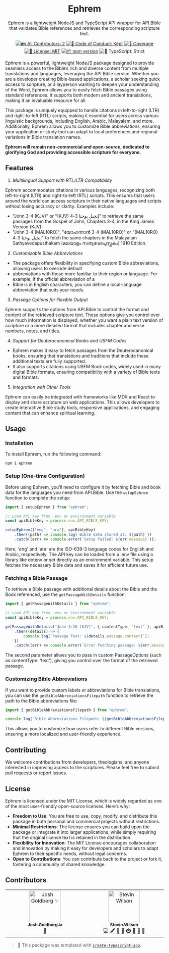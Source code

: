 <h1 align="center">Ephrem</h1>

<p align="center">Ephrem is a lightweight NodeJS and TypeScript API wrapper for API.Bible that validates Bible references and retrieves the corresponding scripture text.</p>

<p align="center">
	<!-- prettier-ignore-start -->
	<!-- ALL-CONTRIBUTORS-BADGE:START - Do not remove or modify this section -->
	<a href="#contributors" target="_blank"><img alt="👪 All Contributors: 2" src="https://img.shields.io/badge/%F0%9F%91%AA_all_contributors-2-21bb42.svg" /></a>
<!-- ALL-CONTRIBUTORS-BADGE:END -->
	<!-- prettier-ignore-end -->
	<a href="https://github.com/stevin-wilson/ephrem/blob/main/.github/CODE_OF_CONDUCT.md" target="_blank"><img alt="🤝 Code of Conduct: Kept" src="https://img.shields.io/badge/%F0%9F%A4%9D_code_of_conduct-kept-21bb42" /></a>
	<a href="https://codecov.io/gh/stevin-wilson/ephrem" target="_blank"><img alt="🧪 Coverage" src="https://img.shields.io/codecov/c/github/stevin-wilson/ephrem?label=%F0%9F%A7%AA%20coverage" /></a>
	<a href="https://github.com/stevin-wilson/ephrem/blob/main/LICENSE.md" target="_blank"><img alt="📝 License: MIT" src="https://img.shields.io/badge/%F0%9F%93%9D_license-MIT-21bb42.svg"></a>
	<a href="http://npmjs.com/package/ephrem"><img alt="📦 npm version" src="https://img.shields.io/npm/v/ephrem?color=21bb42&label=%F0%9F%93%A6%20npm" /></a>
	<img alt="💪 TypeScript: Strict" src="https://img.shields.io/badge/%F0%9F%92%AA_typescript-strict-21bb42.svg" />
</p>

Ephrem is a powerful, lightweight NodeJS package designed to provide seamless access to the Bible’s rich and diverse
content from multiple translations and languages, leveraging the API.Bible service.
Whether you are a developer creating Bible-based applications, a scholar seeking quick access to scripture, or a layperson wanting to deepen
your understanding of the Word, Ephrem allows you to easily fetch Bible passages using standard references.
It supports both modern and ancient translations, making it an invaluable resource for all.

This package is uniquely equipped to handle citations in left-to-right (LTR) and right-to-left (RTL) scripts,
making it essential for users across various linguistic backgrounds, including English, Arabic, Malayalam, and
more.
Additionally, Ephrem allows you to customize Bible abbreviations, ensuring your application or study tool can
adapt to local preferences and regional variations in Bible translation names.

**Ephrem will remain non-commercial and open-source, dedicated to glorifying God and providing accessible
scripture for everyone.**

## Features

1. _Multilingual Support with RTL/LTR Compatibility_

Ephrem accommodates citations in various languages, recognizing both left-to-right (LTR) and right-to-left (RTL)
scripts.
This ensures that users around the world can access scripture in their native languages and scripts without
losing accuracy or clarity.
Examples include:

- "John 3-4 (KJV)" or "(KJV) إنجيل يوحنا 3-4" to retrieve the same passages from the Gospel of John, Chapters 3-4, in the King James Version (KJV).
- "John 3-4 (MAL10RO)", "യോഹന്നാൻ 3-4 (MAL10RO)" or "(MAL10RO) إنجيل يوحنا 3-4" to fetch the same chapters in the Malayalam Sathyavedapusthakam (മലയാളം സത്യവേദപുസ്തകം) 1910 Edition.

2. _Customizable Bible Abbreviations_

- The package offers flexibility in specifying custom Bible abbreviations, allowing users to override default
- abbreviations with those more familiar to their region or language.
  For example, if the official abbreviation of a
- Bible is in English characters, you can define a local-language abbreviation that suits your needs.

3. _Passage Options for Flexible Output_

Ephrem supports the options from API.Bible to control the format and content of the retrieved scripture text.
These options give you control over how much information is displayed, whether you want a plain text version of
scripture or a more detailed format that includes chapter and verse numbers, notes, and titles.

4. _Support for Deuterocanonical Books and USFM Codes_

- Ephrem makes it easy to fetch passages from the Deuterocanonical books, ensuring that translations and traditions
  that include these additional texts are fully supported.
- It also supports citations using USFM Book codes, widely used in many digital Bible formats, ensuring
  compatibility with a variety of Bible texts and formats.

5. _Integration with Other Tools_

Ephrem can easily be integrated with frameworks like MDX and React to display and share scripture on web applications.
This allows developers to create interactive Bible study tools, responsive applications, and engaging
content that can enhance spiritual learning.

## Usage

### Installation

To install Ephrem, run the following command:

```shell
npm i ephrem
```

### Setup (One-time Configuration)

Before using Ephrem, you’ll need to configure it by fetching Bible and book data for the languages you need from
API.Bible.
Use the `setupEphrem` function to complete the setup:

```ts
import { setupEphrem } from "ephrem";

// Load API key from .env or environment variable
const apiBibleKey = process.env.API_BIBLE_KEY;

setupEphrem(["eng", "ara"], apiBibleKey)
	.then((path) => console.log(`Bible data stored at: ${path}`))
	.catch((err) => console.error(`Setup failed: ${err.message}`));
```

Here, 'eng' and 'ara' are the ISO-639-3 language codes for English and Arabic, respectively.
The API key can be loaded from a .env file using a library like dotenv or set directly as an environment variable.
This setup fetches the necessary Bible data and saves it for efficient future use.

### Fetching a Bible Passage

To retrieve a Bible passage with additional details about the Bible and the Book referenced, use the
`getPassageWithDetails` function:

```ts
import { getPassageWithDetails } from "ephrem";

// Load API key from .env or environment variable
const apiBibleKey = process.env.API_BIBLE_KEY;

getPassageWithDetails("John 3:16 (KJV)", { contentType: "text" }, apiBibleKey)
	.then((details) => {
		console.log(`Passage Text: ${details.passage.content}`);
	})
	.catch((err) => console.error(`Error fetching passage: ${err.message}`));
```

The second parameter allows you to pass in custom PassageOptions (such as contentType: 'text'), giving you control
over the format of the retrieved passage.

### Customizing Bible Abbreviations

If you want to provide custom labels or abbreviations for Bible translations, you can use the
`getBibleAbbreviationsFilepath` function to retrieve the path to the Bible abbreviations file:

```ts
import { getBibleAbbreviationsFilepath } from "ephrem";

console.log(`Bible Abbreviations Filepath: ${getBibleAbbreviationsFilepath()}`);
```

This allows you to customize how users refer to different Bible versions, ensuring a more localized and
user-friendly experience.

## Contributing

We welcome contributions from developers, theologians, and anyone interested in improving access to the
scriptures.
Please feel free to submit pull requests or report issues.

## License

Ephrem is licensed under the MIT License, which is widely regarded as one of the most user-friendly
open-source licenses.
Here’s why:

- **Freedom to Use**: You are free to use, copy, modify, and distribute this package in both personal
  and commercial projects without restrictions.
- **Minimal Restrictions**: The license ensures you can build upon the package or integrate it into
  larger applications, while simply requiring that the original license text is retained in the distribution.
- **Flexibility for Innovation**: The MIT License encourages collaboration and innovation by making it
  easy for developers and scholars to adapt Ephrem to their specific needs, without legal concerns.
- **Open to Contributions**: You can contribute back to the project or fork it, fostering a community of
  shared knowledge.

## Contributors

<!-- spellchecker: disable -->
<!-- ALL-CONTRIBUTORS-LIST:START - Do not remove or modify this section -->
<!-- prettier-ignore-start -->
<!-- markdownlint-disable -->
<table>
  <tbody>
    <tr>
      <td align="center" valign="top" width="14.28%"><a href="http://www.joshuakgoldberg.com/"><img src="https://avatars.githubusercontent.com/u/3335181?v=4?s=100" width="100px;" alt="Josh Goldberg ✨"/><br /><sub><b>Josh Goldberg ✨</b></sub></a><br /><a href="#tool-JoshuaKGoldberg" title="Tools">🔧</a></td>
      <td align="center" valign="top" width="14.28%"><a href="https://github.com/stevin-wilson"><img src="https://avatars.githubusercontent.com/u/55603058?v=4?s=100" width="100px;" alt="Stevin Wilson"/><br /><sub><b>Stevin Wilson</b></sub></a><br /><a href="https://github.com/stevin-wilson/ephrem/commits?author=stevin-wilson" title="Code">💻</a> <a href="#content-stevin-wilson" title="Content">🖋</a> <a href="https://github.com/stevin-wilson/ephrem/commits?author=stevin-wilson" title="Documentation">📖</a> <a href="#ideas-stevin-wilson" title="Ideas, Planning, & Feedback">🤔</a> <a href="#infra-stevin-wilson" title="Infrastructure (Hosting, Build-Tools, etc)">🚇</a> <a href="#maintenance-stevin-wilson" title="Maintenance">🚧</a> <a href="#projectManagement-stevin-wilson" title="Project Management">📆</a> <a href="#tool-stevin-wilson" title="Tools">🔧</a></td>
    </tr>
  </tbody>
</table>

<!-- markdownlint-restore -->
<!-- prettier-ignore-end -->

<!-- ALL-CONTRIBUTORS-LIST:END -->
<!-- spellchecker: enable -->

<!-- You can remove this notice if you don't want it 🙂 no worries! -->

> 💙 This package was templated with [`create-typescript-app`](https://github.com/JoshuaKGoldberg/create-typescript-app).
